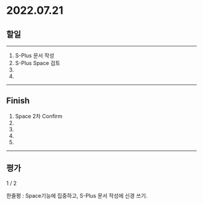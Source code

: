 # 2022.07.21

## 할일

------

1. S-Plus 문서 작성
2. S-Plus Space 검토
3. 
4. 








------

## Finish

1. Space 2차 Confirm
2. 
3. 
4. 
5. 


------

## 평가

  1 / 2

한줄평 : Space기능에 집중하고, S-Plus 문서 작성에 신경 쓰기.